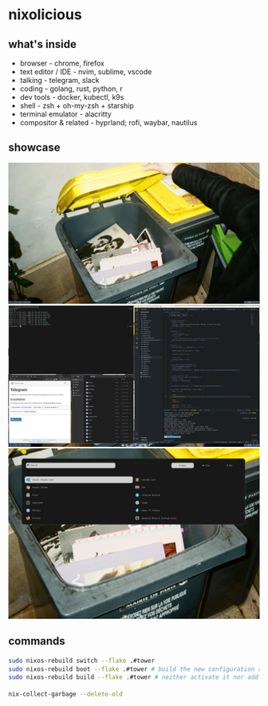 # nixolicious

## what's inside
- browser - chrome, firefox
- text editor / IDE - nvim, sublime, vscode
- talking - telegram, slack
- coding - golang, rust, python, r
- dev tools - docker, kubectl, k9s 
- shell - zsh + oh-my-zsh + starship
- terminal emulator - alacritty
- compositor & related - hyprland; rofi, waybar, nautilus

## showcase
![plot](./assets/showcase.png)
![plot](./assets/showcase-windows.png)
![plot](./assets/showcase-rofi.png)

## commands

```bash
sudo nixos-rebuild switch --flake .#tower
sudo nixos-rebuild boot --flake .#tower # build the new configuration and make it the boot default, but do not activate it.
sudo nixos-rebuild build --flake .#tower # neither activate it nor add it to the GRUB boot menu.

nix-collect-garbage --delete-old 
```
